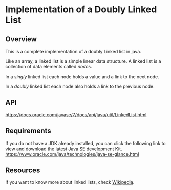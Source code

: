 # Implementation of a Doubly Linked List

## Overview
This is a complete implementation of a doubly Linked list in java. 

Like an array, a linked list is a simple linear data structure. A linked list is a collection of data elements called *nodes*.

In a *singly* linked list each node holds a value and a link to the next node. 

In a *doubly* linked list each node also holds a link to the previous node.

## API
https://docs.oracle.com/javase/7/docs/api/java/util/LinkedList.html 

## Requirements
If you do not have a JDK already installed, you can click the following link to view and download the latest Java SE development Kit.
https://www.oracle.com/java/technologies/java-se-glance.html 

## Resources
If you want to know more about linked lists, check [Wikipedia](https://en.wikipedia.org/wiki/Linked_list).
